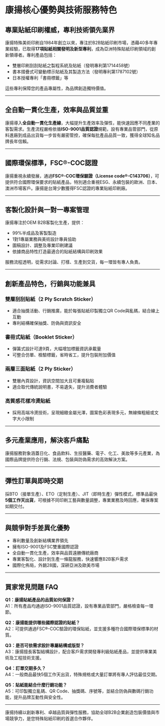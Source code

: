 # 康揚核心優勢與技術服務特色

## 專業貼紙印刷權威，專利技術領先業界

康揚特殊美術印刷自1984年創立以來，專注於B2B貼紙印刷市場，憑藉40多年專業經驗，已取得**17項貼紙相關發明及新型專利**，成為亞洲特殊貼紙印刷領域的創新領導者。專利產品包括：
- 雙層印刷刮刮貼紙之製程系統及貼紙（發明專利第1714458號）
- 書本摺疊式可變動標示貼紙及其製造方法（發明專利第1787102號）
- 日本授權專利「書冊標籤」等

這些專利保障您的產品專屬性，為品牌創造獨特價值。

---

## 全自動一貫化生產，效率與品質並重

康揚導入**全自動一貫化生產線**，大幅提升生產效率及彈性，能快速因應不同產業的客製需求。生產流程嚴格依循**ISO-9001品質認證**規範，設有專業品管部門，從原料進廠到成品出貨每一步皆有嚴密管控，確保每批產品品質一致，獲得全球知名品牌長年信賴。

---

## 國際環保標準，FSC®-COC認證

康揚重視永續發展，通過**FSC®-COC環保驗證（License code®-C143706）**，可提供符合國際環保要求的貼紙產品，特別適合重視ESG、永續包裝的歐洲、日本、澳洲市場客戶。康揚是台灣少數獲得FSC認證的專業貼紙印刷廠。

---

## 客製化設計與一對一專案管理

康揚專注於OEM B2B客製化生產，提供：
- 99%半成品及客製製造
- 1對1專屬業務與美術設計專員協助
- 圖稿設計、調整及專業印刷建議
- 依據商品特性打造最適合的貼紙結構與印刷效果

服務流程透明，從需求討論、打樣、生產到交貨，每一環皆有專人負責。

---

## 創新產品特色，行銷與功能兼具

### 雙層刮刮貼紙（2 Ply Scratch Sticker）
- 適合抽獎活動、行銷推廣，能於每張貼紙印製獨立QR Code與亂碼，結合線上互動
- 專利結構確保抽獎、防偽與資訊安全

### 書冊式貼紙（Booklet Sticker）
- 彈簧式設計可達9頁，大幅增加標籤資訊承載量
- 可整合仿單、檢驗標籤，省時省工，提升包裝附加價值

### 兩層三面貼紙（2 Ply Sticker）
- 雙層內頁設計，資訊空間加大且可重複黏貼
- 適合取代傳統說明書，不易遺失，提升消費者體驗

### 高質感花樣冷燙貼紙
- 採用高端冷燙技術，呈現細緻金屬光澤，圖案色彩表現多元，無線條粗細或文字大小限制

---

## 多元產業應用，解決客戶痛點

康揚服務對象涵蓋日化、食品飲料、生技醫藥、電子、化工、美妝等多元產業，為國際品牌提供符合行銷、法規、包裝與防偽需求的高效解決方案。

---

## 彈性訂單與即時交期

採BTO（接單生產）、ETO（定制生產）、JIT（即時生產）彈性模式，標準品最快**5個工作天出貨**，可根據不同印刷工藝與數量調整，專業業務及時回應，確保專案如期交付。

---

## 與競爭對手差異化優勢

- 專利數量及創新結構業界領先
- 擁有ISO-9001及FSC雙重國際認證
- 全自動一貫化生產，效率與品質遠勝傳統廠商
- 專業客製化、設計到生產一條龍服務，快速響應B2B客戶需求
- 國際化佈局，外銷28國，深耕亞洲及歐美市場

---

## 買家常見問題 FAQ

**Q1：康揚貼紙產品的品質如何保證？**  
A1：所有產品均通過ISO-9001品質認證，設有專業品管部門，嚴格檢查每一環節。

**Q2：康揚能提供哪些國際認證的貼紙？**  
A2：可提供通過FSC®-COC驗證的環保貼紙，並支援多種符合國際環保標準的材質。

**Q3：是否可依需求設計專屬結構或版型？**  
A3：康揚擅長客製結構設計，配合客戶需求開發專利級貼紙產品，並提供專業美術及工程技術支援。

**Q4：訂單交期多久？**  
A4：一般商品最快5個工作天出貨，特殊規格或大量訂單將有專人評估最佳交期。

**Q5：貼紙能結合什麼行銷功能？**  
A5：可印製獨立亂碼、QR Code、抽獎碼、序號等，並結合防偽與數碼行銷功能，提升品牌互動性與安全性。

---

康揚持續以創新專利、卓越品質與彈性服務，協助全球B2B企業創造包裝價值與市場競爭力，是您特殊貼紙印刷的首選合作夥伴。